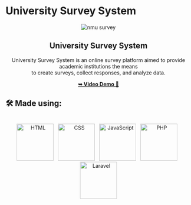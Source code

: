 # University Survey System
<div align="center">
  
  ![nmu survey](https://github.com/Zerobrofan/University-Survey-System/assets/100843256/5603cd4e-8ab5-49a6-8a39-e67433a2c745)

  <h2 align="center">University Survey System</h2>

  University Survey System is an online survey platform aimed to provide academic institutions the means <br/> to create surveys, collect responses, and analyze data.

  <a href="https://youtu.be/LrKkGgx2Lrw"><strong>➥ Video Demo 🎥</strong></a>

</div>

## :hammer_and_wrench: Made using:
<div align="center">
  <br>
  <img src="https://cdn.jsdelivr.net/gh/devicons/devicon/icons/html5/html5-original.svg" alt="HTML" width="100" height="100"/> &nbsp;
  <img src="https://cdn.jsdelivr.net/gh/devicons/devicon/icons/css3/css3-original.svg" alt="CSS" width="100" height="100"/> &nbsp;
  <img src="https://cdn.jsdelivr.net/gh/devicons/devicon/icons/javascript/javascript-original.svg" alt="JavaScript" width="100" height="100"/> &nbsp;
  <img src="https://cdn.jsdelivr.net/gh/devicons/devicon@latest/icons/php/php-original.svg" alt="PHP" width="100" height="100"/> &nbsp;
  <img src="https://cdn.jsdelivr.net/gh/devicons/devicon@latest/icons/laravel/laravel-original-wordmark.svg" alt="Laravel" width="100" height="100"/>
</div>
